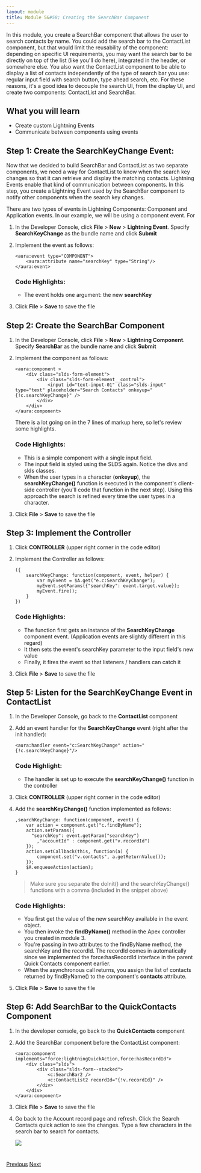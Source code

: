 ```yaml
---
layout: module
title: Module 5&#58; Creating the SearchBar Component
---
```


In this module, you create a SearchBar component that allows the user to search contacts by name. You could add the search bar to the ContactList component, but that would limit the reusability of the component: depending on specific UI requirements, you may want the search bar to be directly on top of the list (like you'll do here), integrated in the header, or somewhere else. You also want the ContactList component to be able to display a list of contacts independently of the type of search bar you use: regular input field with search button, type ahead search, etc. For these reasons, it's a good idea to decouple the search UI, from the display UI, and create two components: ContactList and SearchBar.

## What you will learn

- Create custom Lightning Events
- Communicate between components using events

## Step 1: Create the SearchKeyChange Event:

Now that we decided to build SearchBar and ContactList as two separate components, we need a way for ContactList to know when the search key changes so that it can retrieve and display the matching contacts. Lightning Events enable that kind of communication between components. In this step, you create a Lightning Event used by the SearchBar component to notify other components when the search key changes.

There are two types of events in Lightning Components: Component and Application events. In our example, we will be using a component event.  For

1. In the Developer Console, click **File** > **New** > **Lightning Event**. Specify **SearchKeyChange** as the bundle name and click **Submit**

1. Implement the event as follows:

    ```
    <aura:event type="COMPONENT">
        <aura:attribute name="searchKey" type="String"/>
    </aura:event>
    ```
    ### Code Highlights:
    - The event holds one argument: the new **searchKey**

1. Click **File** > **Save** to save the file

## Step 2: Create the SearchBar Component

1. In the Developer Console, click **File** > **New** > **Lightning Component**. Specify **SearchBar** as the bundle name and click **Submit**

2. Implement the component as follows:

    ```
    <aura:component >
        <div class="slds-form-element">
            <div class="slds-form-element__control">
                <input id="text-input-01" class="slds-input" type="text" placeholder="Search Contacts" onkeyup="{!c.searchKeyChange}" />
            </div>
        </div>
    </aura:component>
    ```
    There is a lot going on in the 7 lines of markup here, so let's review some highlights.
    
    ### Code Highlights:
    - This is a simple component with a single input field.
    - The input field is styled using the SLDS again.  Notice the divs and slds classes.
    - When the user types in a character (**onkeyup**), the **searchKeyChange()** function is executed in the component's client-side controller (you'll code that function in the next step). Using this approach the search is refined every time the user types in a character.


1. Click **File** > **Save** to save the file

## Step 3: Implement the Controller

1. Click **CONTROLLER** (upper right corner in the code editor)

1. Implement the Controller as follows:

    ```
    ({
        searchKeyChange: function(component, event, helper) {
            var myEvent = $A.get("e.c:SearchKeyChange");
            myEvent.setParams({"searchKey": event.target.value});
            myEvent.fire();
        }
    })
    ```

    ### Code Highlights:
    - The function first gets an instance of the **SearchKeyChange** component event.  (Application events are slightly different in this regard)
    - It then sets the event's searchKey parameter to the input field's new value
    - Finally, it fires the event so that listeners / handlers can catch it

1. Click **File** > **Save** to save the file


## Step 5: Listen for the SearchKeyChange Event in ContactList

1. In the Developer Console, go back to the **ContactList** component

1. Add an event handler for the **SearchKeyChange** event (right after the init handler):

    ```
    <aura:handler event="c:SearchKeyChange" action="{!c.searchKeyChange}"/>
    ```

    ### Code Highlight:
    - The handler is set up to execute the **searchKeyChange()** function in the controller


1. Click **CONTROLLER** (upper right corner in the code editor)

1. Add the **searchKeyChange()** function implemented as follows:

    ```
    ,searchKeyChange: function(component, event) {
        var action = component.get("c.findByName");
	    action.setParams({
	      "searchKey": event.getParam("searchKey")
            ,"accountId" : component.get("v.recordId")
	    });
        action.setCallback(this, function(a) {
	        component.set("v.contacts", a.getReturnValue());
	    });
	    $A.enqueueAction(action);
	}
    ```

    > Make sure you separate the doInit() and the searchKeyChange() functions with a comma (included in the snippet above)

    ### Code Highlights:
    - You first get the value of the new searchKey available in the event object.
    - You then invoke the **findByName()** method in the Apex controller you created in module 3.
    - You're passing in two attributes to the findByName method, the searchKey and the recordId.  The recordId comes in automatically since we implemented the force:hasRecordId interface in the parent Quick Contacts component earlier.
    - When the asynchronous call returns, you assign the list of contacts returned by findByName() to the component's **contacts** attribute.


1. Click **File** > **Save** to save the file

## Step 6: Add SearchBar to the QuickContacts Component

1. In the developer console, go back to the **QuickContacts** component

1. Add the SearchBar component before the ContactList component:

    ```
    <aura:component implements="force:lightningQuickAction,force:hasRecordId">
        <div class="slds">
            <div class="slds-form--stacked">
                <c:SearchBar2 />
                <c:ContactList2 recordId="{!v.recordId}" />
            </div>
        </div>
    </aura:component>
    ```

1. Click **File** > **Save** to save the file

1. Go back to the Account record page and refresh.  Click the Search Contacts quick action to see the changes. Type a few characters in the search bar to search for contacts.

    ![](images/version4.jpg)

<div class="row" style="margin-top:40px;">
<div class="col-sm-12">
<a href="create-contactlist-component.html" class="btn btn-default"><i class="glyphicon glyphicon-chevron-left"></i> Previous</a>
<a href="next.html" class="btn btn-default pull-right">Next <i class="glyphicon glyphicon-chevron-right"></i></a>
</div>
</div>
